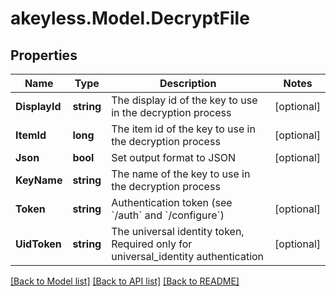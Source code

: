 # akeyless.Model.DecryptFile

## Properties

Name | Type | Description | Notes
------------ | ------------- | ------------- | -------------
**DisplayId** | **string** | The display id of the key to use in the decryption process | [optional] 
**ItemId** | **long** | The item id of the key to use in the decryption process | [optional] 
**Json** | **bool** | Set output format to JSON | [optional] 
**KeyName** | **string** | The name of the key to use in the decryption process | 
**Token** | **string** | Authentication token (see &#x60;/auth&#x60; and &#x60;/configure&#x60;) | [optional] 
**UidToken** | **string** | The universal identity token, Required only for universal_identity authentication | [optional] 

[[Back to Model list]](../README.md#documentation-for-models) [[Back to API list]](../README.md#documentation-for-api-endpoints) [[Back to README]](../README.md)

